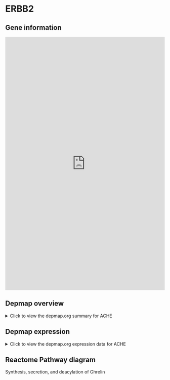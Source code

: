 <h1>ERBB2</h1>

<h2>Gene information</h2>
<iframe src="https://depmap.org/portal/gene/ACHE?tab=about" style="border:none;width:100%;height:800px"></iframe>

<h2>Depmap overview</h2>
<details>
  <summary>Click to view the depmap.org summary for ACHE</summary>
  <iframe src="https://depmap.org/portal/gene/ACHE?tab=overview" style="border:none;width:100%;height:800px"></iframe>
</details>

<h2>Depmap expression</h2>
<details>
  <summary>Click to view the depmap.org expression data for ACHE</summary>
  <iframe src="https://depmap.org/portal/gene/ACHE?tab=characterization" style="border:none;width:100%;height:800px"></iframe>
</details>



<h2>Reactome Pathway diagram</h2>
Synthesis, secretion, and deacylation of Ghrelin
<div id="diagramHolder"></div>

<script>
    //Creating the Reactome Diagram widget
    //Take into account a proxy needs to be set up in your server side pointing to www.reactome.org
    function onReactomeDiagramReady(){  //This function is automatically called when the widget code is ready to be used
        var diagram = Reactome.Diagram.create({
            "placeHolder" : "diagramHolder",
            "width" : 900,
            "height" : 500
        });

        //Initialising it to the "Hemostasis" pathway
        diagram.loadDiagram("R-HSA-422085");

        //Adding different listeners

        diagram.onDiagramLoaded(function (loaded) {
            console.info("Loaded ", loaded);
            diagram.flagItems("BAD");
	    diagram.flagItems("Q92934");
            if (loaded == "R-HSA-422085") diagram.selectItem("R-HSA-422085");
        });

     }
</script>



